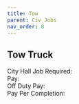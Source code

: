 ```yaml
---
title: Tow
parent: Civ Jobs
nav_order: 8
---
```


## Tow Truck

City Hall Job Required:  
Pay:  
Off Duty Pay:  
Pay Per Completion:  
